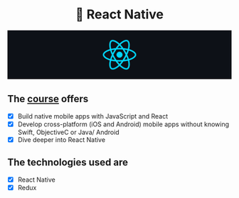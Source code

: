 
<h1 align="center">
🧠 React Native</h1>

<p align="center">
   <img src="@readmeImages/react.png">
</p>

## The [course](https://www.udemy.com/course/react-native-the-practical-guide/) offers
 
- [x] Build native mobile apps with JavaScript and React
- [x] Develop cross-platform (iOS and Android) mobile apps without knowing Swift, ObjectiveC or Java/ Android
- [x] Dive deeper into React Native

## The technologies used are

- [x] React Native
- [x] Redux
